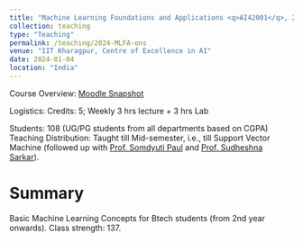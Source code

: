```yaml
---
title: "Machine Learning Foundations and Applications <q>AI42001</q>, 2024 Spring, IIT Kharagpur"
collection: teaching
type: "Teaching"
permalink: /teaching/2024-MLFA-ons
venue: "IIT Kharagpur, Centre of Excellence in AI"
date: 2024-01-04
location: "India"
---
```

Course Overview: <a href="../files/Teaching_MLFA_2024_spring_ons.pdf">Moodle Snapshot</a>

Logistics: Credits: 5; Weekly 3 hrs lecture + 3 hrs Lab

Students: 108 (UG/PG students from all departments based on CGPA)
Teaching Distribution:   Taught till Mid-semester, i.e., till Support Vector Machine (followed up with <a href="https://www.linkedin.com/in/somdyuti-paul-884723a0/?originalSubdomain=in">Prof. Somdyuti Paul</a> and <a href="https://cse.iitkgp.ac.in/~sudeshna/">Prof. Sudheshna Sarkar</a>). 
   
   
Summary
======
Basic Machine Learning Concepts for Btech students (from 2nd year onwards). Class strength: 137.
  
  
   

